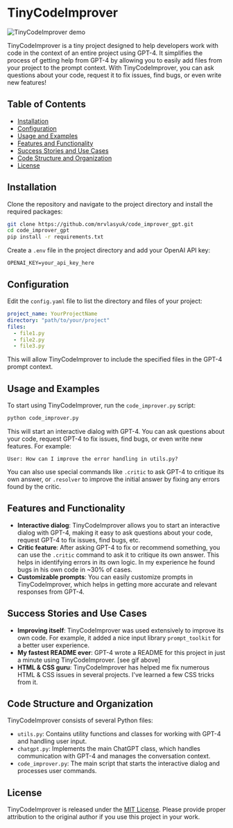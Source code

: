 # TinyCodeImprover

![TinyCodeImprover demo](https://s11.gifyu.com/images/Suc53.gif)

TinyCodeImprover is a tiny project designed to help developers work with code in the context of an entire project using GPT-4. It simplifies the process of getting help from GPT-4 by allowing you to easily add files from your project to the prompt context. With TinyCodeImprover, you can ask questions about your code, request it to fix issues, find bugs, or even write new features!

## Table of Contents

- [Installation](#installation)
- [Configuration](#configuration)
- [Usage and Examples](#usage-and-examples)
- [Features and Functionality](#features-and-functionality)
- [Success Stories and Use Cases](#success-stories-and-use-cases)
- [Code Structure and Organization](#code-structure-and-organization)
- [License](#license)

## Installation

Clone the repository and navigate to the project directory and install the required packages:

```bash
git clone https://github.com/mrvlasyuk/code_improver_gpt.git
cd code_improver_gpt
pip install -r requirements.txt
```

Create a `.env` file in the project directory and add your OpenAI API key:

```
OPENAI_KEY=your_api_key_here
```

## Configuration

Edit the `config.yaml` file to list the directory and files of your project:

```yaml
project_name: YourProjectName
directory: "path/to/your/project"
files:
  - file1.py
  - file2.py
  - file3.py
```

This will allow TinyCodeImprover to include the specified files in the GPT-4 prompt context.

## Usage and Examples

To start using TinyCodeImprover, run the `code_improver.py` script:

```bash
python code_improver.py
```

This will start an interactive dialog with GPT-4. You can ask questions about your code, request GPT-4 to fix issues, find bugs, or even write new features. For example:

```
User: How can I improve the error handling in utils.py?
```

You can also use special commands like `.critic` to ask GPT-4 to critique its own answer, or `.resolver` to improve the initial answer by fixing any errors found by the critic.

## Features and Functionality

- **Interactive dialog**: TinyCodeImprover allows you to start an interactive dialog with GPT-4, making it easy to ask questions about your code, request GPT-4 to fix issues, find bugs, etc.
- **Critic feature**: After asking GPT-4 to fix or recommend something, you can use the `.critic` command to ask it to critique its own answer. This helps in identifying errors in its own logic. In my experience he found bugs in his own code in ~30% of cases.
- **Customizable prompts**: You can easily customize prompts in TinyCodeImprover, which helps in getting more accurate and relevant responses from GPT-4.

## Success Stories and Use Cases

- **Improving itself**: TinyCodeImprover was used extensively to improve its own code. For example, it added a nice input library `prompt_toolkit` for a better user experience.
- **My fastest README ever**: GPT-4 wrote a README for this project in just a minute using TinyCodeImprover. [see gif above]
- **HTML & CSS guru**: TinyCodeImprover has helped me fix numerous HTML & CSS issues in several projects. I've learned a few CSS tricks from it.

## Code Structure and Organization

TinyCodeImprover consists of several Python files:

- `utils.py`: Contains utility functions and classes for working with GPT-4 and handling user input.
- `chatgpt.py`: Implements the main ChatGPT class, which handles communication with GPT-4 and manages the conversation context.
- `code_improver.py`: The main script that starts the interactive dialog and processes user commands.

## License

TinyCodeImprover is released under the [MIT License](LICENSE). Please provide proper attribution to the original author if you use this project in your work.